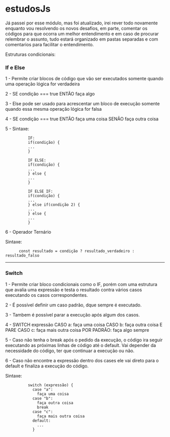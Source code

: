 # estudosJs
Já passei por esse módulo, mas foi atualizado, irei rever todo novamente enquanto vou resolvendo os novos desafios, em parte, comentar os códigos
para que ocorra um melhor entendimento e em caso de procurar relembrar o assunto, tudo estará organizado em pastas separadas e com comentarios
para facilitar o entendimento.


Estruturas condicionais:

### If e Else

1 - Permite criar blocos de código que vão ser executados somente quando uma operação lógica for verdadeira

2 - SE condição === true ENTÃO faça algo

3 - Else pode ser usado para acrescentar um bloco de execução somente quando essa mesma operação lógica for falsa

4 - SE condição === true ENTÃO faça uma coisa SENÃO faça outra coisa 

5 - Sintaxe: 

              IF:
              if(condição) {
              ...
              }
              
              IF ELSE:
              if(condição) {
              ...
              } else {
              ...
              }
              
              IF ELSE IF:
              if(condição) {
              ...
              } else if(condição 2) {
              ...
              } else {
              ...
              }
              
6 - Operador Ternário

  Sintaxe:
  
          const resultado = condição ? resultado_verdadeiro : resultado_falso
          
---------------------------------------------------------------------------------------------

### Switch

1 - Permite criar bloco condicionais como o IF, porém com uma estrutura que avalia uma expressão e testa o resultado contra vários casos executando
os casos correspondentes.

2 - É possível definir um caso padrão, dque sempre é executado.

3 - Tambem é possível parar a execução após algum dos casos.

4 - SWITCH expressão
      CASO a: faça uma coisa
      CASO b: faça outra coisa E PARE
      CASO c: faça mais outra coisa
      POR PADRÃO: faça algo sempre
  
5 - Caso não tenha o break após o pedido da execução, o código ira seguir executando as próximas linhas de código até o default. Vai depender da
necessidade do código, ter que continuar a execução ou não.

6 - Caso não encontre a expressão dentro dos cases ele vai direto para o default e finaliza a execução do código.

  Sintaxe:

              switch (expressão) {
                case "a":
                  faça uma coisa
                case "b":
                  faça outra coisa
                  break
                case "c":
                  faça mais outra coisa
                default:
                  ...
                }
                
